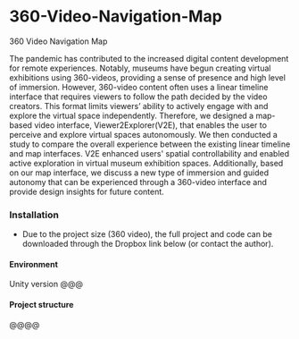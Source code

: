 # 360-Video-Navigation-Map
360 Video Navigation Map

The pandemic has contributed to the increased digital content development for remote experiences. Notably, museums have begun creating virtual exhibitions using 360-videos, providing a sense of presence and high level of immersion. However, 360-video content often uses a linear timeline interface that requires viewers to follow the path decided by the video creators. This format limits viewers’ ability to actively engage with and explore the virtual space independently. Therefore, we designed a map-based video interface, Viewer2Explorer(V2E), that enables the user to perceive and explore virtual spaces autonomously. We then conducted a study to compare the overall experience between the existing linear timeline and map interfaces. V2E enhanced users' spatial controllability and enabled active exploration in virtual museum exhibition spaces. Additionally, based on our map interface, we discuss a new type of immersion and guided autonomy that can be experienced through a 360-video interface and provide design insights for future content.

### Installation

* Due to the project size (360 video), the full project and code can be downloaded through the Dropbox link below (or contact the author).

#### Environment

Unity version @@@



#### Project structure

@@@@


